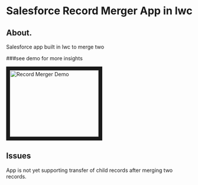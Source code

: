 # Salesforce Record Merger App in lwc

## About.
Salesforce app built in lwc to merge two 

###see demo for more insights

<a href="http://www.youtube.com/watch?feature=player_embedded&v=Sf66WS1GsIQ
" target="_blank"><img src="http://img.youtube.com/vi/Sf66WS1GsIQ/0.jpg" 
alt="Record Merger Demo" width="240" height="180" border="10" /></a>

## Issues
App is not yet supporting transfer of child records after merging two records.